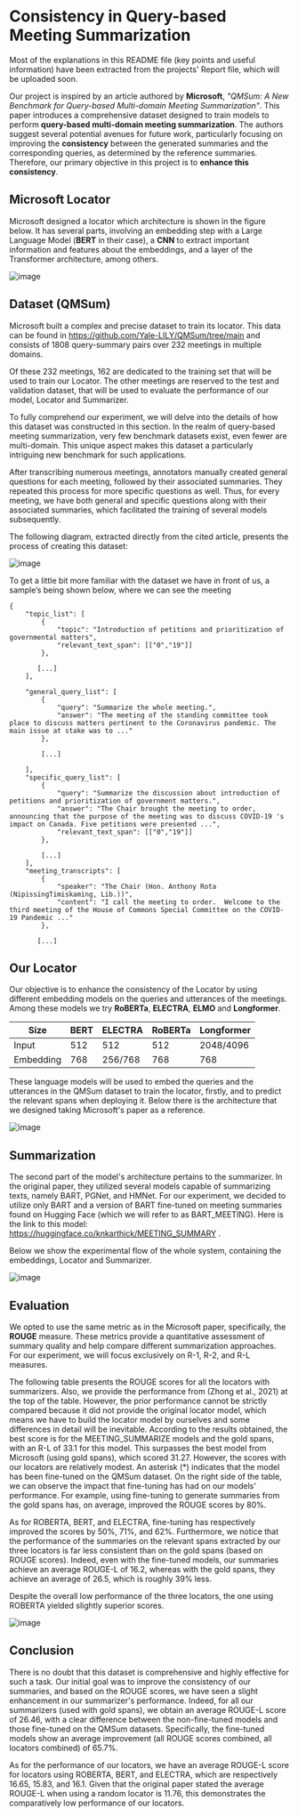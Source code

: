 # Consistency in Query-based Meeting Summarization

Most of the explanations in this README file (key points and useful information) have been extracted from the projects' Report file, which will be uploaded soon.

 Our project is inspired by an article authored by **Microsoft**, *"QMSum: A New Benchmark for Query-based Multi-domain Meeting Summarization"*. This paper introduces a comprehensive dataset designed to train models to perform **query-based multi-domain meeting summarization**. The authors suggest several potential avenues for future work, particularly focusing on improving the **consistency** between the generated summaries and the corresponding queries, as determined by the reference summaries. Therefore, our primary objective in this project is to **enhance this consistency**.


## Microsoft Locator

Microsoft designed a locator which architecture is shown in the figure below. It has several parts, involving an embedding step with a Large Language Model (**BERT** in their case), a **CNN** to extract important information and features about the embeddings, and a layer of the Transformer architecture, among others.

![image](https://github.com/BakiRhina/Locator/assets/108484177/3959f32d-b56c-453e-bc60-052efae6528f)


## Dataset (QMSum)

Microsoft built a complex and precise dataset to train its locator. This data can be found in https://github.com/Yale-LILY/QMSum/tree/main and consists of 1808 query-summary pairs over 232 meetings in multiple domains.

Of these 232 meetings, 162 are dedicated to the training set that will be used to train our Locator. The other meetings are reserved to the test and validation dataset, that will be used to evaluate the performance of our model, Locator and Summarizer.

To fully comprehend our experiment, we will delve into the details of how this dataset was constructed in this section. In the realm of query-based meeting summarization, very few benchmark datasets exist, even fewer are multi-domain. This unique aspect makes this dataset a particularly intriguing new benchmark for such applications.
  
After transcribing numerous meetings, annotators manually created general questions for each meeting, followed by their associated summaries. They repeated this process for more specific questions as well. Thus, for every meeting, we have both general and specific questions along with their associated summaries, which facilitated the training of several models subsequently.
  
The following diagram, extracted directly from the cited article, presents the process of creating this dataset:

![image](https://github.com/BakiRhina/Locator/assets/108484177/65a9f47d-5d09-42b5-86ff-bab692af1f5d)

To get a little bit more familiar with the dataset we have in front of us, a sample’s being shown below, where we can see the meeting 

```
{
    "topic_list": [
        {
            "topic": "Introduction of petitions and prioritization of governmental matters",
            "relevant_text_span": [["0","19"]]
        },

       [...]
    ],

    "general_query_list": [
        {
            "query": "Summarize the whole meeting.",
            "answer": "The meeting of the standing committee took place to discuss matters pertinent to the Coronavirus pandemic. The main issue at stake was to ..."
        },

        [...]

    ],
    "specific_query_list": [
        {
            "query": "Summarize the discussion about introduction of petitions and prioritization of government matters.",
            "answer": "The Chair brought the meeting to order, announcing that the purpose of the meeting was to discuss COVID-19 's impact on Canada. Five petitions were presented ...",
            "relevant_text_span": [["0","19"]]
        },

        [...]
    ],
    "meeting_transcripts": [
        {
            "speaker": "The Chair (Hon. Anthony Rota (NipissingTimiskaming, Lib.))",
            "content": "I call the meeting to order.  Welcome to the third meeting of the House of Commons Special Committee on the COVID-19 Pandemic ..."
        },

       [...]
```

## Our Locator

Our objective is to enhance the consistency of the Locator by using different embedding models on the queries and utterances of the meetings. Among these models we try **RoBERTa**, **ELECTRA**, **ELMO** and **Longformer**.


|Size|BERT|ELECTRA|RoBERTa|Longformer|
|----|----|-------|-------|----------|
|Input|512|512|512|2048/4096|
|Embedding|768|256/768|768|768|

These language models will be used to embed the queries and the utterances in the QMSum dataset to train the locator, firstly, and to predict the relevant spans when deploying it. Below there is the architecture that we designed taking Microsoft's paper as a reference.

![image](https://github.com/BakiRhina/Locator/assets/108484177/ef68d4f4-8a6e-4e4f-8659-58996fb8b535)

## Summarization

The second part of the model's architecture pertains to the summarizer. In the original paper, they utilized several models capable of summarizing texts, namely BART, PGNet, and HMNet. For our experiment, we decided to utilize only BART and a version of BART fine-tuned on meeting summaries found on Hugging Face (which we will refer to as BART_MEETING). Here is the link to this model: https://huggingface.co/knkarthick/MEETING_SUMMARY .

Below we show the experimental flow of the whole system, containing the embeddings, Locator and Summarizer.

![image](https://github.com/BakiRhina/Locator/assets/108484177/b1dcef46-99a8-4ce8-9d0e-b44684dc4241)

## Evaluation

We opted to use the same metric as in the Microsoft paper, specifically, the **ROUGE** measure. These metrics provide a quantitative assessment of summary quality and help compare different summarization approaches. For our experiment, we will focus exclusively on R-1, R-2, and R-L measures.

The following table presents the ROUGE scores for all the locators with summarizers. Also, we provide the performance from (Zhong et al., 2021) at the top of the table. However, the prior performance cannot be strictly compared because it did not provide the original locator model, which means we have to build the locator model by ourselves and some differences in detail will be inevitable. According to the results obtained, the best score is for the MEETING_SUMMARIZE models and the gold spans, with an R-L of 33.1 for this model. This surpasses the best model from Microsoft (using gold spans), which scored 31.27. However, the scores with our locators are relatively modest.
An asterisk (*) indicates that the model has been fine-tuned on the QMSum dataset. On the right side of the table, we can observe the impact that fine-tuning has had on our models' performance. For example, using fine-tuning to generate summaries from the gold spans has, on average, improved the ROUGE scores by 80%.

As for ROBERTA, BERT, and ELECTRA, fine-tuning has respectively improved the scores by 50%, 71%, and 62%. Furthermore, we notice that the performance of the summaries on the relevant spans extracted by our three locators is far less consistent than on the gold spans (based on ROUGE scores). Indeed, even with the fine-tuned models, our summaries achieve an average ROUGE-L of 16.2, whereas with the gold spans, they achieve an average of 26.5, which is roughly 39% less.

Despite the overall low performance of the three locators, the one using ROBERTA yielded slightly superior scores.

![image](https://github.com/BakiRhina/Locator/assets/108484177/c5bbf4fd-e533-40ea-a47a-9b3e09b788d9)

## Conclusion

There is no doubt that this dataset is comprehensive and highly effective for such a task. Our initial goal was to improve the consistency of our summaries, and based on the ROUGE scores, we have seen a slight enhancement in our summarizer's performance. Indeed, for all our summarizers (used with gold spans), we obtain an average ROUGE-L score of 26.46, with a clear difference between the non-fine-tuned models and those fine-tuned on the QMSum datasets. Specifically, the fine-tuned models show an average improvement (all ROUGE scores combined, all locators combined) of 65.7%.

As for the performance of our locators, we have an average ROUGE-L score for locators using ROBERTA, BERT, and ELECTRA, which are respectively 16.65, 15.83, and 16.1. Given that the original paper stated the average ROUGE-L when using a random locator is 11.76, this demonstrates the comparatively low performance of our locators.
